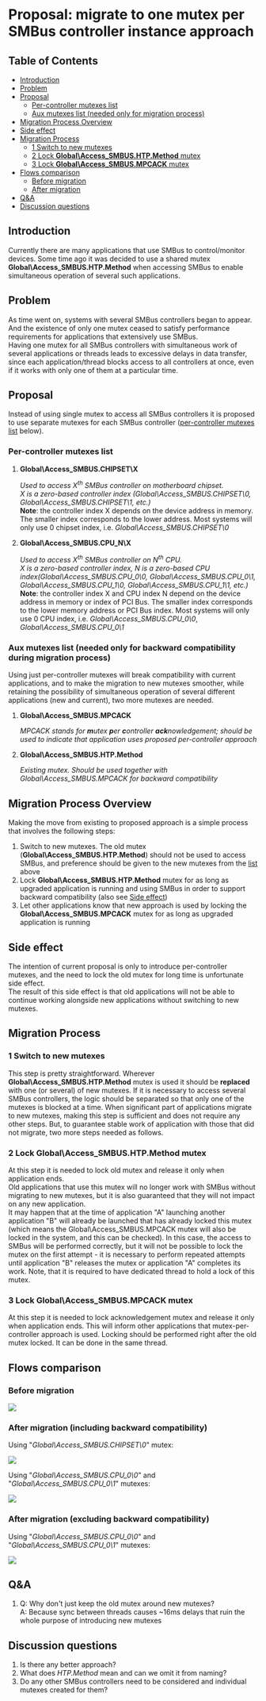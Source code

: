 # Proposal: migrate to one mutex per SMBus controller instance approach

## Table of Contents

* [​Introduction](#introduction)
* [Problem](#problem)
* [Proposal](#proposal)
	* [Per-controller mutexes list](#percontrollermutexeslist)
	* [Aux mutexes list (needed only for migration process)](#auxmutexeslist)
* [Migration Process Overview](#migrationprocessoverview)
* [Side effect](#sideeffect)
* [Migration Process](#migrationprocess)
	* [1 Switch to new mutexes](#switchtonewmutexes)
	* [2 Lock **Global\Access_SMBUS.HTP.Method** mutex](#lockHTPMethod)
	* [3 Lock **Global\Access_SMBUS.MPCACK** mutex](#lockMPCACK)
* [Flows comparison](#flowscomparison)
	* [Before migration](#beforemigration)
	* [After migration](#aftermigration)
* [Q&A](#qa)
* [Discussion questions](#discussionquestions)

## <a name='introduction'></a>​Introduction
Currently there are many applications that use SMBus to control/monitor devices. Some time ago it was decided to use a shared mutex **Global\Access_SMBUS.HTP.Method** when accessing SMBus to enable simultaneous operation of several such applications.

## <a name='problem'></a>Problem

As time went on, systems with several SMBus controllers began to appear. And the existence of only one mutex ceased to satisfy performance requirements for applications that extensively use SMBus.  
Having one mutex for all SMBus controllers with simultaneous work of several applications or threads leads to excessive delays in data transfer, since each application/thread blocks access to all controllers at once, even if it works with only one of them at a particular time.

## <a name='proposal'></a>Proposal
Instead of using single mutex to access all SMBus controllers it is proposed to use separate mutexes for each SMBus controller ([per-controller mutexes list](#percontrollermutexeslist) below).  

### <a name='percontrollermutexeslist'></a>Per-controller mutexes list
1. **Global\Access_SMBUS.CHIPSET\X**

    *Used to access X<sup>th</sup> SMBus controller on motherboard chipset.*  
    *X is a zero-based controller index (Global\Access_SMBUS.CHIPSET\0, Global\Access_SMBUS.CHIPSET\1, etc.)*  
    **Note**: the controller index X depends on the device address in memory. The smaller index corresponds to the lower address. Most systems will only use 0 chipset index, i.e. *Global\Access_SMBUS.CHIPSET\0*

2. **Global\Access_SMBUS.CPU_N\X**

    *Used to access X<sup>th</sup> SMBus controller on N<sup>th</sup> CPU.*  
    *X is a zero-based controller index, N is a zero-based CPU index(Global\Access_SMBUS.CPU_0\0, Global\Access_SMBUS.CPU_0\1, Global\Access_SMBUS.CPU_1\0, Global\Access_SMBUS.CPU_1\1, etc.)*  
    **Note**: the controller index X and CPU index N depend on the device address in memory or index of PCI Bus. The smaller index corresponds to the lower memory address or PCI Bus index. Most systems will only use 0 CPU index, i.e. *Global\Access_SMBUS.CPU_0\0*, *Global\Access_SMBUS.CPU_0\1*

### <a name='auxmutexeslist'></a>Aux mutexes list (needed only for backward compatibility during migration process)
Using just per-controller mutexes will break compatibility with current applications, and to make the migration to new mutexes smoother, while retaining the possibility of simultaneous operation of several different applications (new and current), two more mutexes are needed.  
1. **Global\Access_SMBUS.MPCACK**

    *MPCACK stands for **m**utex **p**er **c**ontroller **ack**nowledgement; should be used to indicate that application uses proposed per-controller approach*

2. **Global\Access_SMBUS.HTP.Method**

    *Existing mutex. Should be used together with Global\Access_SMBUS.MPCACK for backward compatibility*

## <a name='migrationprocessoverview'></a>Migration Process Overview
Making the move from existing to proposed approach is a simple process that involves the following steps:
1. Switch to new mutexes. The old mutex (**Global\Access_SMBUS.HTP.Method**) should not be used to access SMBus, and preference should be given to the new mutexes from the [list](#percontrollermutexeslist) above
2. Lock **Global\Access_SMBUS.HTP.Method** mutex for as long as upgraded application is running and using SMBus in order to support backward compatibility (also see [Side effect](#sideeffect))
3. Let other applications know that new approach is used by locking the **Global\Access_SMBUS.MPCACK** mutex for as long as upgraded application is running

## <a name='sideeffect'></a>Side effect
The intention of current proposal is only to introduce per-controller mutexes, and the need to lock the old mutex for long time is unfortunate side effect.  
The result of this side effect is that old applications will not be able to continue working alongside new applications without switching to new mutexes.

## <a name='migrationprocess'></a>Migration Process
### <a name='switchtonewmutexes'></a>1 Switch to new mutexes
This step is pretty straightforward. Wherever **Global\Access_SMBUS.HTP.Method** mutex is used it should be **replaced** with one (or several) of new mutexes. If it is necessary to access several SMBus controllers, the logic should be separated so that only one of the mutexes is blocked at a time. When significant part of applications migrate to new mutexes, making this step is sufficient and does not require any other steps. But, to guarantee stable work of application with those that did not migrate, two more steps needed as follows.

### <a name='lockHTPMethod'></a>2 Lock **Global\Access_SMBUS.HTP.Method** mutex
At this step it is needed to lock old mutex and release it only when application ends.  
Old applications that use this mutex will no longer work with SMBus without migrating to new mutexes, but it is also guaranteed that they will not impact on any new application.  
It may happen that at the time of application "A" launching another application "B" will already be launched that has already locked this mutex (which means the Global\Access_SMBUS.MPCACK mutex will also be locked in the system, and this can be checked). In this case, the access to SMBus will be performed correctly, but it will not be possible to lock the mutex on the first attempt - it is necessary to perform repeated attempts until application "B" releases the mutex or application "A" completes its work. Note, that it is required to have dedicated thread to hold a lock of this mutex.

### <a name='lockMPCACK'></a>3 Lock **Global\Access_SMBUS.MPCACK** mutex
At this step it is needed to lock acknowledgement mutex and release it only when application ends. This will inform other applications that mutex-per-controller approach is used. Locking should be performed right after the old mutex locked. It can be done in the same thread.

<div style="page-break-after: always;"></div>

## <a name='flowscomparison'></a>Flows comparison

### <a name='beforemigration'></a>Before migration

![](./figures/f01.png)

### <a name='aftermigration'></a>After migration (including backward compatibility)

Using "*Global\Access_SMBUS.CHIPSET\0*" mutex:

![](./figures/f02.png)

Using "*Global\Access_SMBUS.CPU_0\0*" and "*Global\Access_SMBUS.CPU_0\1*" mutexes:

![](./figures/f03.png)

### After migration (excluding backward compatibility)

Using "*Global\Access_SMBUS.CPU_0\0*" and "*Global\Access_SMBUS.CPU_0\1*" mutexes:

![](./figures/f04.png)

<div style="page-break-after: always;"></div>

## <a name='qa'></a>Q&A

1. Q: Why don't just keep the old mutex around new mutexes?  
A: Because sync between threads causes ~16ms delays that ruin the whole purpose of introducing new mutexes

## <a name='discussionquestions'></a>Discussion questions

1. Is there any better approach?
2. What does *HTP.Method* mean and can we omit it from naming?
3. Do any other SMBus controllers need to be considered and individual mutexes created for them?